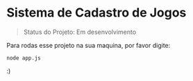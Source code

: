 <h1>Sistema de Cadastro de Jogos</h1>

> Status do Projeto: Em desenvolvimento

Para rodas esse projeto na sua maquina, por favor digite:
```
node app.js
``` 
:)